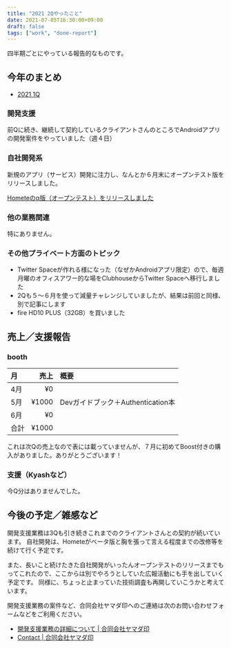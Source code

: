 ```yaml
---
title: "2021 2Qやったこと"
date: 2021-07-05T16:30:00+09:00
draft: false
tags: ["work", "done-report"]
---
```


四半期ごとにやっている報告的なものです。

## 今年のまとめ

- [2021 1Q](/note/yamacraft-2021-1q-done/)

### 開発支援

前Qに続き、継続して契約しているクライアントさんのところでAndroidアプリの開発案件をやっていました（週４日）

### 自社開発系

新規のアプリ（サービス）開発に注力し、なんとか６月末にオープンテスト版をリリースしました。

[Hometeのα版（オープンテスト）をリリースしました](/note/release-homete-alpha/)

### 他の業務関連

特にありません。

### その他プライベート方面のトピック

- Twitter Spaceが作れる様になった（なぜかAndroidアプリ限定）ので、毎週月曜のオフィスアワー的な場をClubhouseからTwitter Spaceへ移行しました
- 2Qも５〜６月を使って減量チャレンジしていましたが、結果は前回と同様、別で記事にします
- fire HD10 PLUS（32GB）を買いました

## 売上／支援報告

### booth

月|売上|概要
:--|--:|:--
4月|¥0| 
5月|¥1000| Devガイドブック＋Authentication本
6月|¥0|
合計|¥1000|

これは次Qの売上なので表には載っていませんが、７月に初めてBoost付きの購入がありました。ありがとうございます！

### 支援（Kyashなど）

今Q分はありませんでした。

## 今後の予定／雑感など

開発支援業務は3Qも引き続きこれまでのクライアントさんとの契約が続いています。
自社開発は、Hometeがベータ版と胸を張って言える程度までの改修等を続けて行く予定です。

また、長いこと続けたきた自社開発がいったんオープンテストのリリースまでもってこれたので、ここからは別でやろうとしていた広報活動にも手を出していく予定です。
同様に、ちょっと止まっていた技術調査も再開していこうかと考えています。

開発支援業務の案件など、合同会社ヤマダ印へのご連絡は次のお問い合わせフォームなどをご利用ください。

- [開発支援業務の詳細について \| 合同会社ヤマダ印](https://yamadajirushi.co.jp/development-support-detail/)
- [Contact \| 合同会社ヤマダ印](https://yamadajirushi.co.jp/contact/)
